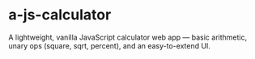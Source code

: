 # a-js-calculator
A lightweight, vanilla JavaScript calculator web app — basic arithmetic, unary ops (square, sqrt, percent), and an easy-to-extend UI.
